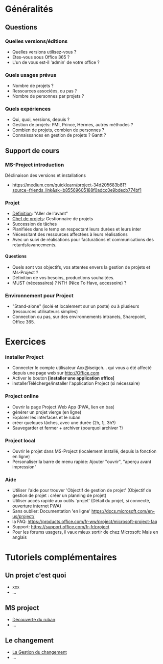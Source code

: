 # Généralités
## Questions
### Quelles versions/éditions
* Quelles versions utilisez-vous ?
* Etes-vous sous Office 365 ?
* L'un de vous est-il 'admin' de votre office ?
### Quels usages prévus
* Nombre de projets ?
* Ressources associées, ou pas ?
* Nombre de personnes par projets ?
### Quels expériences
* Qui, quoi, versions, depuis ?
* Gestion de projets: PMI, Prince, Hermes, autres méthodes ?
* Combien de projets, combien de personnes ?
* Connaissances en gestion de projets ? Gantt ?

## Support de cours
### MS-Project introduction
Déclinaison des versions et installations
* https://medium.com/quicklearn/project-34d205683b81?source=friends_link&sk=b85569605188f0adcc0e9bdecb774bf1

### Projet
* [Définition](https://fr.wiktionary.org/wiki/projet): "Aller de l'avant"
* [Chef de projets](https://fr.wiktionary.org/wiki/chef_de_projet): Gestionnaire de projets
* Succession de tâches
* Planifiées dans le temp en respectant leurs durées et leurs inter
* Nécessitant des ressources affectées à leurs réalisations
* Avec un suivi de réalisations pour facturations et communications des retards/avancements.

#### Questions
* Quels sont vos objectifs, vos attentes envers la gestion de projets et Ms-Project ?
* Définition de vos besoins, productions souhaitées.
* MUST (nécessaires) ? NTH (Nice To Have, accessoire) ?

### Environnement pour Project
* "Stand-alone" (isolé et localement sur un poste) ou à plusieurs (ressources utilisateurs simples)
* Connection ou pas, sur des environnements intranets, Sharepoint, Office 365.

# Exercices
### installer Project
* Connecter le compte utilisateur Axx@iseigch... qui vous a été affecté depuis une page web sur http://Office.com
* Activer le bouton **[installer une application office]**
* installerTélécherge/installer l'application Project (si nécessaire)
### Project online
* Ouvrir la page Project Web App (PWA, lien en bas)
* générer un projet vierge (en ligne)
* Explorer les interfaces et le ruban
* créer quelques tâches, avec une durée (2h, 1j, 3h?)
* Sauvegarder et fermer + archiver (pourquoi archiver ?)
### Project local
* Ouvrir le projet dans MS-Project (localement installé, depuis la fonction en ligne)
* Personaliser la barre de menu rapide: Ajouter "ouvrir", "aperçu avant impression"
### Aide
* Utiliser l'aide pour trouver 'Objectif de gestion de projet' (Objectif de gestion de projet : créer un planning de projet)
* Utiliser accès rapide aux outils 'projet' (Détail du projet, si connecté, ouverture internet PWA)
* Sans oublier: Documentation 'en ligne' https://docs.microsoft.com/en-us/project/
* la FAQ: https://products.office.com/fr-ww/project/microsoft-project-faq
* Support: https://support.office.com/fr-fr/project
* Pour les forums usagers, il vaux mieux sortir de chez Microsoft: Mais en anglais


# Tutoriels complémentaires
## Un projet c'est quoi
* xxx
* ...
## MS project
* [Découverte du ruban](https://youtu.be/AnStVWQN9OQ) 
* ...
## Le changement
* [La Gestion du changement](https://youtu.be/y7MkBQ1Vv2k)
* ...


